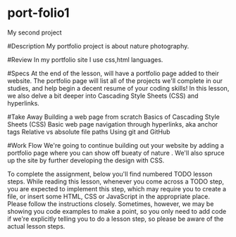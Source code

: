 # port-folio1
My second project


#Description
My portfolio project is about nature photography.

#Review
In my portfolio site I use css,html languages.

#Specs
At the end of the lesson, will have a portfolio page added to their website. The portfolio page will list all of the projects we'll complete in our studies, and help begin a decent resume of your coding skills! In this lesson, we also delve a bit deeper into Cascading Style Sheets (CSS) and hyperlinks.

#Take Away
Building a web page from scratch Basics of Cascading Style Sheets (CSS) Basic web page navigation through hyperlinks, aka anchor tags Relative vs absolute file paths Using git and GitHub

#Work Flow
We're going to continue building out your website by adding a portfolio page where you can show off bueaty of nature . We'll also spruce up the site by further developing the design with CSS.

To complete the assignment, below you'll find numbered TODO lesson steps. While reading this lesson, whenever you come across a TODO step, you are expected to implement this step, which may require you to create a file, or insert some HTML, CSS or JavaScript in the appropriate place. Please follow the instructions closely. Sometimes, however, we may be showing you code examples to make a point, so you only need to add code if we're explicitly telling you to do a lesson step, so please be aware of the actual lesson steps.

